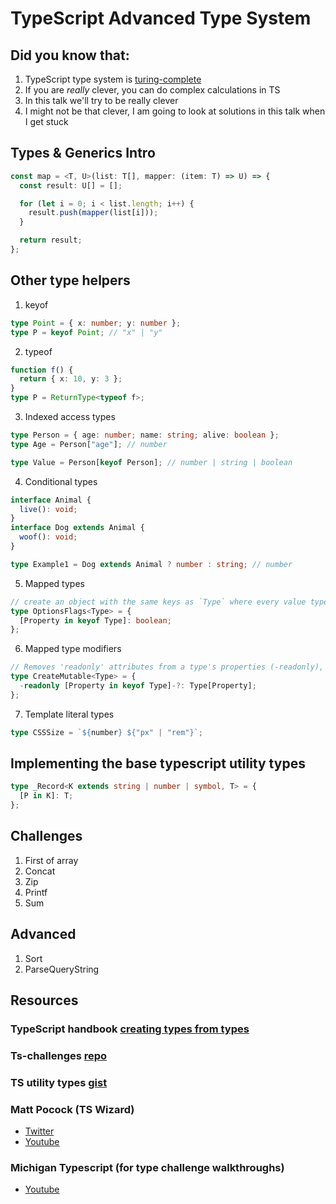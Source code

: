 # TypeScript Advanced Type System

## Did you know that:

1. TypeScript type system is [turing-complete](https://github.com/microsoft/TypeScript/issues/14833)
2. If you are _really_ clever, you can do complex calculations in TS
3. In this talk we'll try to be really clever
4. I might not be that clever, I am going to look at solutions in this talk when I get stuck

## Types & Generics Intro

```typescript
const map = <T, U>(list: T[], mapper: (item: T) => U) => {
  const result: U[] = [];

  for (let i = 0; i < list.length; i++) {
    result.push(mapper(list[i]));
  }

  return result;
};
```

## Other type helpers

1. keyof

```typescript
type Point = { x: number; y: number };
type P = keyof Point; // "x" | "y"
```

2. typeof

```typescript
function f() {
  return { x: 10, y: 3 };
}
type P = ReturnType<typeof f>;
```

3. Indexed access types

```typescript
type Person = { age: number; name: string; alive: boolean };
type Age = Person["age"]; // number

type Value = Person[keyof Person]; // number | string | boolean
```

4. Conditional types

```typescript
interface Animal {
  live(): void;
}
interface Dog extends Animal {
  woof(): void;
}

type Example1 = Dog extends Animal ? number : string; // number
```

5. Mapped types

```typescript
// create an object with the same keys as `Type` where every value type is a boolean
type OptionsFlags<Type> = {
  [Property in keyof Type]: boolean;
};
```

6. Mapped type modifiers

```typescript
// Removes 'readonly' attributes from a type's properties (-readonly), and makes it required (-?)
type CreateMutable<Type> = {
  -readonly [Property in keyof Type]-?: Type[Property];
};
```

7. Template literal types

```typescript
type CSSSize = `${number} ${"px" | "rem"}`;
```

## Implementing the base typescript utility types

```typescript
type _Record<K extends string | number | symbol, T> = {
  [P in K]: T;
};
```

## Challenges

1. First of array
2. Concat
3. Zip
4. Printf
5. Sum

## Advanced

1. Sort
2. ParseQueryString

## Resources

### TypeScript handbook [creating types from types](https://www.typescriptlang.org/docs/handbook/2/types-from-types.html)

### Ts-challenges [repo](https://github.com/type-challenges/type-challenges)

### TS utility types [gist](https://gist.github.com/erodactyl/cb445f8e159d50883c81da57d3c6b656)

### Matt Pocock (TS Wizard)

- [Twitter](https://twitter.com/mattpocockuk)
- [Youtube](https://www.youtube.com/@mattpocockuk)

### Michigan Typescript (for type challenge walkthroughs)

- [Youtube](https://www.youtube.com/@MichiganTypeScript)
